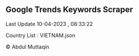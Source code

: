 

## Google Trends Keywords Scraper 
 
Last Update 10-04-2023 , 08:33:22

Country List :
VIETNAM.json



© Abdul Muttaqin 
